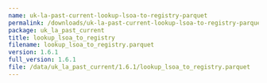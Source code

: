 ```yaml
---
name: uk-la-past-current-lookup-lsoa-to-registry-parquet
permalink: /downloads/uk-la-past-current-lookup-lsoa-to-registry-parquet/1_6_1
package: uk_la_past_current
title: lookup_lsoa_to_registry
filename: lookup_lsoa_to_registry.parquet
version: 1.6.1
full_version: 1.6.1
file: /data/uk_la_past_current/1.6.1/lookup_lsoa_to_registry.parquet
---
```

